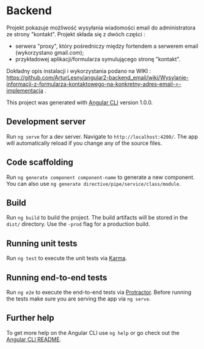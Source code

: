 ﻿# Backend

Projekt pokazuje możliwość wysyłania wiadomości email do administratora ze strony "kontakt".
Projekt składa się z dwóch części : 
- serwera "proxy", który pośredniczy między fortendem a serwerem email (wykorzystano gmail.com);
- przykładowej aplikacji/formularza symulującego stronę "kontakt".

Dokładny opis instalacji i wykorzystania podano na WIKI : https://github.com/ArturLesny/angular2-backend_email/wiki/Wysylanie-informacji-z-formularza-kontaktowego-na-konkretny-adres-email-=-implementacja .

This project was generated with [Angular CLI](https://github.com/angular/angular-cli) version 1.0.0.

## Development server

Run `ng serve` for a dev server. Navigate to `http://localhost:4200/`. The app will automatically reload if you change any of the source files.

## Code scaffolding

Run `ng generate component component-name` to generate a new component. You can also use `ng generate directive/pipe/service/class/module`.

## Build

Run `ng build` to build the project. The build artifacts will be stored in the `dist/` directory. Use the `-prod` flag for a production build.

## Running unit tests

Run `ng test` to execute the unit tests via [Karma](https://karma-runner.github.io).

## Running end-to-end tests

Run `ng e2e` to execute the end-to-end tests via [Protractor](http://www.protractortest.org/).
Before running the tests make sure you are serving the app via `ng serve`.

## Further help

To get more help on the Angular CLI use `ng help` or go check out the [Angular CLI README](https://github.com/angular/angular-cli/blob/master/README.md).
